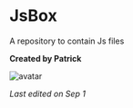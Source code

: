 # JsBox
A repository to contain Js files

**Created by Patrick**

![avatar](https://cdn.sspai.com/article/1e328bd6-3bd9-5817-7aba-79a5bbcd268f.jpg?imageMogr2/quality/95/thumbnail/!1440x480r/gravity/Center/crop/1440x480)

*Last edited on Sep 1*